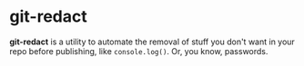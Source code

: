 git-redact
==========

**git-redact** is a utility to automate the removal of stuff you don't want in your repo before publishing, like `console.log()`. Or, you know, passwords.
